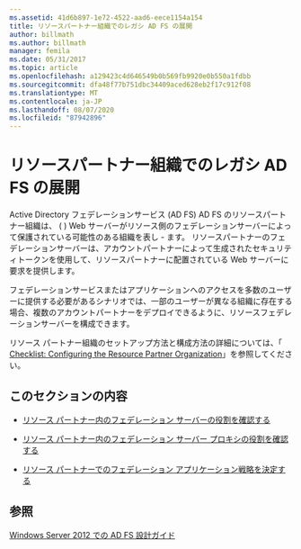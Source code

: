 ```yaml
---
ms.assetid: 41d6b897-1e72-4522-aad6-eece1154a154
title: リソースパートナー組織でのレガシ AD FS の展開
author: billmath
ms.author: billmath
manager: femila
ms.date: 05/31/2017
ms.topic: article
ms.openlocfilehash: a129423c4d646549b0b569fb9920e0b550a1fdbb
ms.sourcegitcommit: dfa48f77b751dbc34409aced628eb2f17c912f08
ms.translationtype: MT
ms.contentlocale: ja-JP
ms.lasthandoff: 08/07/2020
ms.locfileid: "87942896"
---
```

# <a name="deploying-legacy-ad-fs-in-the-resource-partner-organization"></a>リソースパートナー組織でのレガシ AD FS の展開

Active Directory フェデレーションサービス (AD FS) AD FS のリソースパートナー組織は、 \( \) Web サーバーがリソース側のフェデレーションサーバーによって保護されている可能性のある組織を表し \- ます。 リソースパートナーのフェデレーションサーバーは、アカウントパートナーによって生成されたセキュリティトークンを使用して、リソースパートナーに配置されている Web サーバーに要求を提供します。

フェデレーションサービスまたはアプリケーションへのアクセスを多数のユーザーに提供する必要があるシナリオでは、一部のユーザーが異なる組織に存在する場合、複数のアカウントパートナーをデプロイできるように、リソースフェデレーションサーバーを構成できます。

リソース パートナー組織のセットアップ方法と構成方法の詳細については、「 [Checklist: Configuring the Resource Partner Organization](../../ad-fs/deployment/Checklist--Configuring-the-Resource-Partner-Organization.md)」を参照してください。

## <a name="in-this-section"></a>このセクションの内容

-   [リソース パートナー内のフェデレーション サーバーの役割を確認する](Review-the-Role-of-the-Federation-Server-in-the-Resource-Partner.md)

-   [リソース パートナー内のフェデレーション サーバー プロキシの役割を確認する](Review-the-Role-of-the-Federation-Server-Proxy-in-the-Resource-Partner.md)

-   [リソース パートナーでのフェデレーション アプリケーション戦略を決定する](Determine-Your-Federated-Application-Strategy-in-the-Resource-Partner.md)


## <a name="see-also"></a>参照
[Windows Server 2012 での AD FS 設計ガイド](AD-FS-Design-Guide-in-Windows-Server-2012.md)
